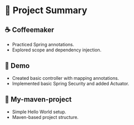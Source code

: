 # 📘 Project Summary

## ☕ Coffeemaker
- Practiced Spring annotations.
- Explored scope and dependency injection.

## 🚀 Demo
- Created basic controller with mapping annotations.
- Implemented basic Spring Security and added Actuator.

## 👋 My-maven-project
- Simple Hello World setup.
- Maven-based project structure.
